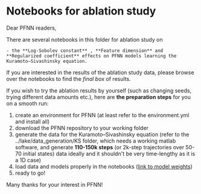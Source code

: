 # Notebooks for ablation study

Dear PFNN readers,

There are several notebooks in this folder for ablation study on 

    - the **Log-Sobolev constant** , **Feature dimension** and **Regularized coefficient** effects on PFNN models learning the Kuramoto–Sivashinsky equation.

If you are interested in the results of the ablation study data, please browse over the notebooks to find the *final box* of results.

If you wish to try the ablation results by yourself (such as changing seeds, trying different data amounts etc.), here are **the preparation steps** for you on a smooth run:

1. create an environment for PFNN (at least refer to the environment.yml and install all)
2. download the PFNN repository to your working folder
3. generate the data for the Kuramoto–Sivashinsky equation (refer to the ../lake/data_generation/KS folder, which needs a working matlab software, and generate **110-150k steps** (or 2k-step trajectories over 50-70 initial states)  data ideally and it shouldn't be very time-lengthy as it is a 1D case)
4. load data and models properly in the notebooks ([link to model weights](https://filebin.net/u7b41dqpn0jvz4sc))
5. ready to go!

Many thanks for your interest in PFNN!
